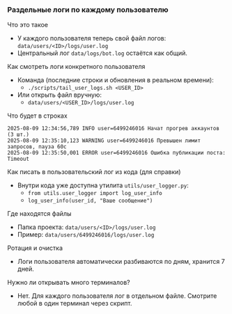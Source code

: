 ### Раздельные логи по каждому пользователю

Что это такое
- У каждого пользователя теперь свой файл логов: `data/users/<ID>/logs/user.log`
- Центральный лог `data/logs/bot.log` остаётся как общий.

Как смотреть логи конкретного пользователя
- Команда (последние строки и обновления в реальном времени):
  - `./scripts/tail_user_logs.sh <USER_ID>`
- Или открыть файл вручную:
  - `data/users/<USER_ID>/logs/user.log`

Что будет в строках
```
2025-08-09 12:34:56,789 INFO user=6499246016 Начат прогрев аккаунтов (3 шт.)
2025-08-09 12:35:10,123 WARNING user=6499246016 Превышен лимит запросов, пауза 60с
2025-08-09 12:35:50,001 ERROR user=6499246016 Ошибка публикации поста: Timeout
```

Как писать в пользовательский лог из кода (для справки)
- Внутри кода уже доступна утилита `utils/user_logger.py`:
  - `from utils.user_logger import log_user_info`
  - `log_user_info(user_id, "Ваше сообщение")`

Где находятся файлы
- Папка проекта: `data/users/<ID>/logs/user.log`
- Пример: `data/users/6499246016/logs/user.log`

Ротация и очистка
- Логи пользователя автоматически разбиваются по дням, хранится 7 дней.

Нужно ли открывать много терминалов?
- Нет. Для каждого пользователя лог в отдельном файле. Смотрите любой в один терминал через скрипт. 